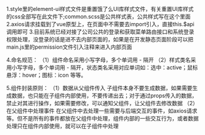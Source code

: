 <!--
 * @Descripttion: readme
 * @version: V1.0
 * @Author: 涂正弘
 * @Date: 2022-07-13 09:42:54
 * @LastEditors: 涂正弘
 * @LastEditTime: 2022-07-19 15:05:38
-->
1.style里的element-ui样式文件是重置饿了么UI库样式文件，有关重置UI库样式的css全部写在此文件下;common.scss是公共样式表，公共样式写在这个里面
2.axios请求挂载到了vue原型上，在页面中不需要去import引入，直接this.$api调用即可
3.目前系统已经对接了公司公共的登录和获取菜单路由接口和系统登录权限处理，没登录的话是进不去内部页面的，如果是在开发静态页面阶段可以把main.js里的permission文件引入注释来进入内部页面

4.命名规范：
（1）组件命名采用小写字母，多个单词用 - 隔开
（2）样式类名采用小写字母，多个单词用 - 隔开，状态类名采用对应单词如：选中：active；鼠标悬浮：hover；图标：icon 等等。

5.组件封装原则：
（1）数据从父组件传入
子组件本身不要生成数据，如果需要生成数据，也只能在子组件内部使用，不要传递出去；对于通过props传入的数据，禁止对其进行操作，如果需要修改，可以通知父组件，让父组件去修改数据
（2）在父组件中处理事件
在父组件中去处理一些需要与后端交互的事件，如axios请求等。但不是所有的事件都放在父组件中处理，组件内部的一些交互行为，或者数据处理只在组件内部使用，就可以在子组件中处理
